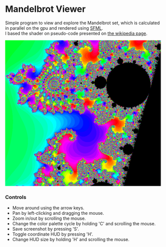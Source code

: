 # Mandelbrot Viewer
Simple program to view and explore the Mandelbrot set, which is calculated in parallel on the gpu and rendered using [SFML](https://github.com/SFML/SFML).  
I based the shader on pseudo-code presented on [the wikipedia page](https://en.wikipedia.org/wiki/Mandelbrot_set).  

![Example Screenshot](resources/screenshot.png?raw=true "Example Screenshot")

### Controls
- Move around using the arrow keys.
- Pan by left-clicking and dragging the mouse.
- Zoom in/out by scrolling the mouse.
- Change the color palette cycle by holding 'C' and scrolling the mouse.
- Save screenshot by pressing 'S'.
- Toggle coordinate HUD by pressing 'H'.
- Change HUD size by holding 'H' and scrolling the mouse.